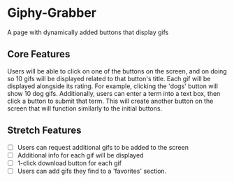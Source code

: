 # Giphy-Grabber
A page with dynamically added buttons that display gifs

## Core Features
Users will be able to click on one of the buttons on the screen, and on doing so 10 gifs will be displayed related to that button's title. Each gif will be displayed alongside its rating. For example, clicking the 'dogs' button will show 10 dog gifs. Additionally, users can enter a term into a text box, then click a button to submit that term. This will create another button on the screen that will function similarly to the initial buttons.

## Stretch Features
- [ ] Users can request additional gifs to be added to the screen
- [ ] Additional info for each gif will be displayed 
- [ ] 1-click download button for each gif
- [ ] Users can add gifs they find to a 'favorites' section.
